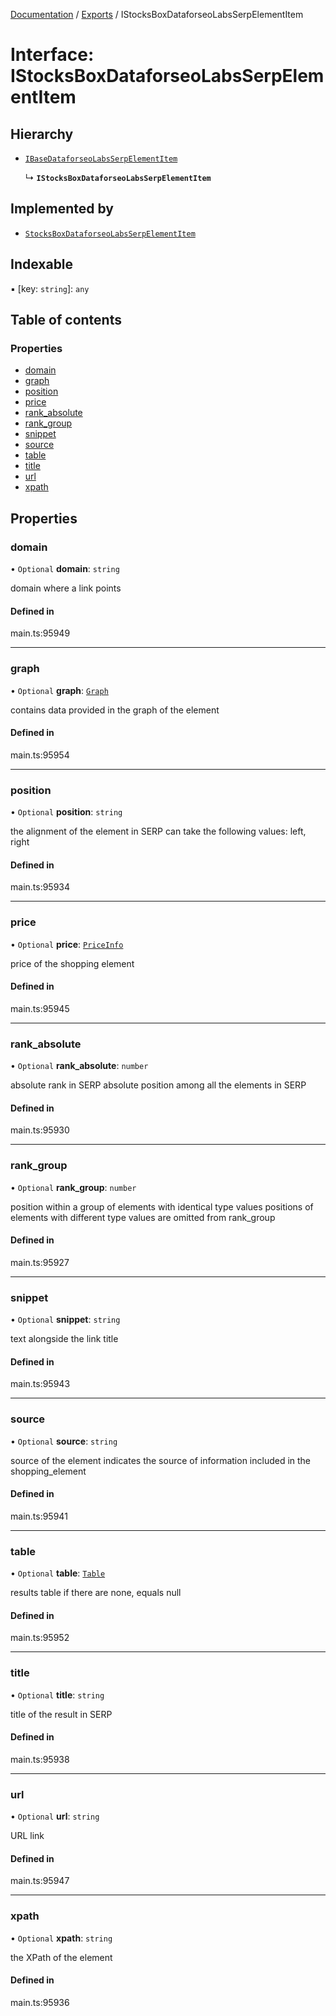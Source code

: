 [Documentation](../README.md) / [Exports](../modules.md) / IStocksBoxDataforseoLabsSerpElementItem

# Interface: IStocksBoxDataforseoLabsSerpElementItem

## Hierarchy

- [`IBaseDataforseoLabsSerpElementItem`](IBaseDataforseoLabsSerpElementItem.md)

  ↳ **`IStocksBoxDataforseoLabsSerpElementItem`**

## Implemented by

- [`StocksBoxDataforseoLabsSerpElementItem`](../classes/StocksBoxDataforseoLabsSerpElementItem.md)

## Indexable

▪ [key: `string`]: `any`

## Table of contents

### Properties

- [domain](IStocksBoxDataforseoLabsSerpElementItem.md#domain)
- [graph](IStocksBoxDataforseoLabsSerpElementItem.md#graph)
- [position](IStocksBoxDataforseoLabsSerpElementItem.md#position)
- [price](IStocksBoxDataforseoLabsSerpElementItem.md#price)
- [rank\_absolute](IStocksBoxDataforseoLabsSerpElementItem.md#rank_absolute)
- [rank\_group](IStocksBoxDataforseoLabsSerpElementItem.md#rank_group)
- [snippet](IStocksBoxDataforseoLabsSerpElementItem.md#snippet)
- [source](IStocksBoxDataforseoLabsSerpElementItem.md#source)
- [table](IStocksBoxDataforseoLabsSerpElementItem.md#table)
- [title](IStocksBoxDataforseoLabsSerpElementItem.md#title)
- [url](IStocksBoxDataforseoLabsSerpElementItem.md#url)
- [xpath](IStocksBoxDataforseoLabsSerpElementItem.md#xpath)

## Properties

### domain

• `Optional` **domain**: `string`

domain where a link points

#### Defined in

main.ts:95949

___

### graph

• `Optional` **graph**: [`Graph`](../classes/Graph.md)

contains data provided in the graph of the element

#### Defined in

main.ts:95954

___

### position

• `Optional` **position**: `string`

the alignment of the element in SERP
can take the following values:
left, right

#### Defined in

main.ts:95934

___

### price

• `Optional` **price**: [`PriceInfo`](../classes/PriceInfo.md)

price of the shopping element

#### Defined in

main.ts:95945

___

### rank\_absolute

• `Optional` **rank\_absolute**: `number`

absolute rank in SERP
absolute position among all the elements in SERP

#### Defined in

main.ts:95930

___

### rank\_group

• `Optional` **rank\_group**: `number`

position within a group of elements with identical type values
positions of elements with different type values are omitted from rank_group

#### Defined in

main.ts:95927

___

### snippet

• `Optional` **snippet**: `string`

text alongside the link title

#### Defined in

main.ts:95943

___

### source

• `Optional` **source**: `string`

source of the element
indicates the source of information included in the shopping_element

#### Defined in

main.ts:95941

___

### table

• `Optional` **table**: [`Table`](../classes/Table.md)

results table
if there are none, equals null

#### Defined in

main.ts:95952

___

### title

• `Optional` **title**: `string`

title of the result in SERP

#### Defined in

main.ts:95938

___

### url

• `Optional` **url**: `string`

URL link

#### Defined in

main.ts:95947

___

### xpath

• `Optional` **xpath**: `string`

the XPath of the element

#### Defined in

main.ts:95936
